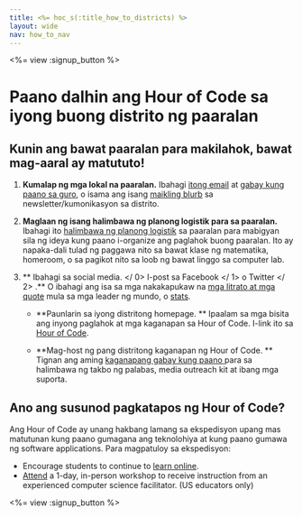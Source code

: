 ```yaml
---
title: <%= hoc_s(:title_how_to_districts) %>
layout: wide
nav: how_to_nav
---
```

<%= view :signup_button %>

# Paano dalhin ang Hour of Code sa iyong buong distrito ng paaralan

## Kunin ang bawat paaralan para makilahok, bawat mag-aaral ay matututo!

1. **Kumalap ng mga lokal na paaralan.** Ibahagi [itong email](<%= resolve_url('/promote/resources#sample-emails') %>) at [gabay kung paano sa guro](<%= resolve_url('/how-to') %>), o isama ang isang [maikling blurb](<%= resolve_url('/promote/stats') %>) sa newsletter/kumonikasyon sa distrito.

2. **Maglaan ng isang halimbawa ng planong logistik para sa paaralan.** Ibahagi ito [halimbawa ng planong logistik](<%= localized_file('/files/HOC_Logistics_plan.pdf') %>) sa paaralan para mabigyan sila ng ideya kung paano i-organize ang paglahok buong paaralan. Ito ay napaka-dali tulad ng paggawa nito sa bawat klase ng matematika, homeroom, o sa pagikot nito sa loob ng bawat linggo sa computer lab.

3. ** Ibahagi sa social media. </ 0> I-post sa  Facebook </ 1> o  Twitter </ 2> .** O ibahagi ang isa sa mga nakakapukaw na [mga litrato at mga quote](<%= resolve_url('/promote/resources#social') %>) mula sa mga leader ng mundo, o [stats](<%= resolve_url('/promote/stats') %>).</p></li> 
    
    - **Paunlarin sa iyong distritong homepage. ** Ipaalam sa mga bisita ang inyong paglahok at mga kaganapan sa Hour of Code. I-link ito sa [Hour of Code](<%= resolve_url('/') %>).
    
    - **Mag-host ng pang distritong kaganapan ng Hour of Code. ** Tignan ang aming [kaganapang gabay kung paano ](<%= resolve_url('/how-to/events') %>) para sa halimbawa ng takbo ng palabas, media outreach kit at ibang mga suporta.</ol> 
    
    ## Ano ang susunod pagkatapos ng Hour of Code?
    
    Ang Hour of Code ay unang hakbang lamang sa ekspedisyon upang mas matutunan kung paano gumagana ang teknolohiya at kung paano gumawa ng software applications. Para magpatuloy sa ekspedisyon:
    
    - Encourage students to continue to [learn online](<%= codeorg_url('/learn/beyond') %>).
    - [Attend](<%= codeorg_url('/professional-development-workshops') %>) a 1-day, in-person workshop to receive instruction from an experienced computer science facilitator. (US educators only)
    
    <%= view :signup_button %>